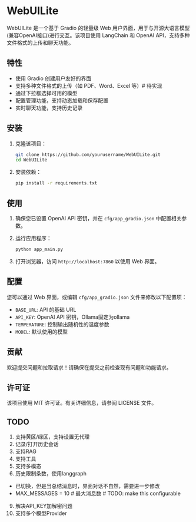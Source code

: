 # WebUILite

WebUILite 是一个基于 Gradio 的轻量级 Web 用户界面，用于与开源大语言模型(兼容OpenAI接口)进行交互。该项目使用 LangChain 和 OpenAI API，支持多种文件格式的上传和聊天功能。

## 特性

- 使用 Gradio 创建用户友好的界面
- 支持多种文件格式的上传（如 PDF、Word、Excel 等）# 待实现
- 通过下拉框选择可用的模型
- 配置管理功能，支持动态加载和保存配置
- 实时聊天功能，支持历史记录

## 安装

1. 克隆该项目：

   ```bash
   git clone https://github.com/yourusername/WebUILite.git
   cd WebUILite
   ```

2. 安装依赖：

   ```bash
   pip install -r requirements.txt
   ```

## 使用

1. 确保您已设置 OpenAI API 密钥，并在 `cfg/app_gradio.json` 中配置相关参数。

2. 运行应用程序：

   ```bash
   python app_main.py
   ```

3. 打开浏览器，访问 `http://localhost:7860` 以使用 Web 界面。

## 配置

您可以通过 Web 界面，或编辑 `cfg/app_gradio.json` 文件来修改以下配置项：

- `BASE_URL`: API 的基础 URL
- `API_KEY`: OpenAI API 密钥，Ollama固定为ollama
- `TEMPERATURE`: 控制输出随机性的温度参数
- `MODEL`: 默认使用的模型

## 贡献

欢迎提交问题和拉取请求！请确保在提交之前检查现有问题和功能请求。

## 许可证

该项目使用 MIT 许可证。有关详细信息，请参阅 LICENSE 文件。

## TODO

1. 支持黄区/绿区，支持设置无代理
2. 记录/打开历史会话
3. 支持RAG
4. 支持工具
5. 支持多模态
8. 历史限制条数，使用langgraph
- 已切换，但是当总结消息时，界面对话不自然，需要进一步修改
- MAX_MESSAGES = 10  # 最大消息数 # TODO: make this configurable
9. 解决API_KEY加解密问题
10. 支持多个模型Provider